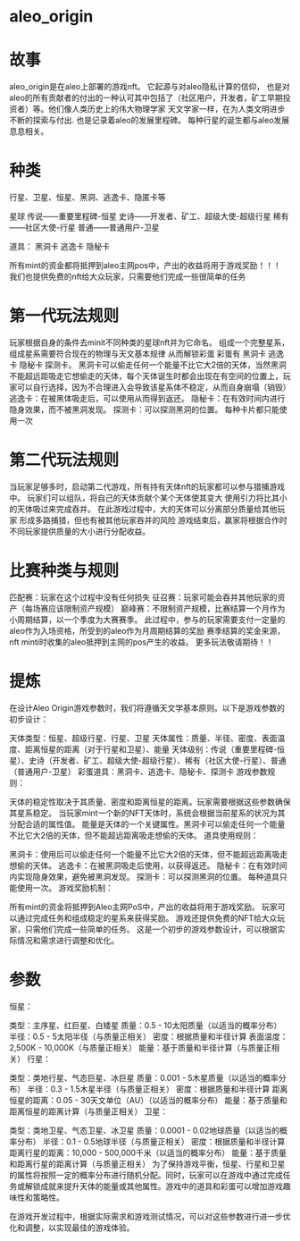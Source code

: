 # aleo_origin
# 故事
aleo_origin是在aleo上部署的游戏nft。
它起源与对aleo隐私计算的信仰，
也是对aleo的所有贡献者的付出的一种认可其中包括了（社区用户，开发者，矿工早期投资者）等。他们像人类历史上的伟大物理学家 天文学家一样，在为人类文明进步不断的探索与付出.
也是记录着aleo的发展里程碑。
每种行星的诞生都与aleo发展息息相关。

# 种类
行星、卫星、恒星、黑洞、逃逸卡、隐匿卡等

星球
传说——重要里程碑-恒星
史诗——开发者、矿工、超级大使-超级行星
稀有——社区大使-行星
普通——普通用户-卫星


道具：
黑洞卡
逃逸卡
隐秘卡




所有mint的资金都将抵押到aleo主网pos中，产出的收益将用于游戏奖励！！！
我们也提供免费的nft给大众玩家，只需要他们完成一些很简单的任务


# 第一代玩法规则
玩家根据自身的条件去minit不同种类的星球nft并为它命名。
组成一个完整星系，组成星系需要符合现在的物理与天文基本规律
从而解锁彩蛋 彩蛋有 黑洞卡 逃逸卡 隐秘卡 探测卡。
黑洞卡可以偷走任何一个能量不比它大2倍的天体，当然黑洞不能超远距吸走它想偷走的天体，每个天体诞生时都会出现在有空间的位置上，玩家可以自行选择，因为不合理进入会导致该星系体不稳定，从而自身崩塌（销毁）
逃逸卡：在被黑体吸走后，可以使用从而得到返还。
隐秘卡：在有效时间内进行隐身效果，而不被黑洞发现。
探测卡：可以探测黑洞的位置。
每种卡片都只能使用一次

# 第二代玩法规则
当玩家足够多时，启动第二代游戏，所有持有天体nft的玩家都可以参与猎捕游戏中。
玩家们可以组队，将自己的天体贡献个某个天体使其变大 使用引力将比其小的天体吸过来完成吞并。
在此游戏过程中，大的天体可以分离部分质量给其他玩家 形成多路捕猎，但也有被其他玩家吞并的风险
游戏结束后，赢家将根据合作时不同玩家提供质量的大小进行分配收益。
# 比赛种类与规则
匹配赛：玩家在这个过程中没有任何损失
征召赛：玩家可能会吞并其他玩家的资产（每场赛应该限制资产规模）
巅峰赛：不限制资产规模，比赛结算一个月作为小周期结算，以一个季度为大赛赛季。
        此过程中，参与的玩家需要支付一定量的aleo作为入场资格，所受到的aleo作为月周期结算的奖励
        赛季结算的奖金来源，nft minti时收集的aleo抵押到主网的pos产生的收益。
 更多玩法敬请期待！！
 
 
 
 
 # 提炼
 在设计Aleo Origin游戏参数时，我们将遵循天文学基本原则。以下是游戏参数的初步设计：

天体类型：恒星、超级行星、行星、卫星
天体属性：质量、半径、密度、表面温度、距离恒星的距离（对于行星和卫星）、能量
天体级别：传说（重要里程碑-恒星）、史诗（开发者、矿工、超级大使-超级行星）、稀有（社区大使-行星）、普通（普通用户-卫星）
彩蛋道具：黑洞卡、逃逸卡、隐秘卡、探测卡
游戏参数规则：

天体的稳定性取决于其质量、密度和距离恒星的距离。玩家需要根据这些参数确保其星系稳定。
当玩家mint一个新的NFT天体时，系统会根据当前星系的状况为其分配合适的属性值。
能量是天体的一个关键属性。黑洞卡可以偷走任何一个能量不比它大2倍的天体，但不能超远距离吸走想偷的天体。
道具使用规则：

黑洞卡：使用后可以偷走任何一个能量不比它大2倍的天体，但不能超远距离吸走想偷的天体。
逃逸卡：在被黑洞吸走后使用，以获得返还。
隐秘卡：在有效时间内实现隐身效果，避免被黑洞发现。
探测卡：可以探测黑洞的位置。
每种道具只能使用一次。
游戏奖励机制：

所有mint的资金将抵押到Aleo主网PoS中，产出的收益将用于游戏奖励。
玩家可以通过完成任务和组成稳定的星系来获得奖励。
游戏还提供免费的NFT给大众玩家，只需他们完成一些简单的任务。
这是一个初步的游戏参数设计，可以根据实际情况和需求进行调整和优化。

# 参数

恒星：

类型：主序星、红巨星、白矮星
质量：0.5 - 10太阳质量（以适当的概率分布）
半径：0.5 - 5太阳半径（与质量正相关）
密度：根据质量和半径计算
表面温度：2,500K - 10,000K（与质量正相关）
能量：基于质量和半径计算（与质量正相关）
行星：

类型：类地行星、气态巨星、冰巨星
质量：0.001 - 5木星质量（以适当的概率分布）
半径：0.3 - 1.5木星半径（与质量正相关）
密度：根据质量和半径计算
距离恒星的距离：0.05 - 30天文单位（AU）（以适当的概率分布）
能量：基于质量和距离恒星的距离计算（与质量正相关）
卫星：

类型：类地卫星、气态卫星、冰卫星
质量：0.0001 - 0.02地球质量（以适当的概率分布）
半径：0.1 - 0.5地球半径（与质量正相关）
密度：根据质量和半径计算
距离行星的距离：10,000 - 500,000千米（以适当的概率分布）
能量：基于质量和距离行星的距离计算（与质量正相关）
为了保持游戏平衡，恒星、行星和卫星的属性将按照一定的概率分布进行随机分配。同时，玩家可以在游戏中通过完成任务或解锁成就来提升天体的能量或其他属性。游戏中的道具和彩蛋可以增加游戏趣味性和策略性。

在游戏开发过程中，根据实际需求和游戏测试情况，可以对这些参数进行进一步优化和调整，以实现最佳的游戏体验。
